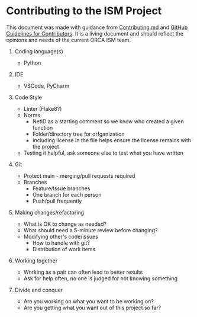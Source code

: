 # Contributing to the ISM Project

This document was made with guidance from [Contributing.md](https://contributing.md) and [GitHub Guidelines for Contributors](https://docs.github.com/en/communities/setting-up-your-project-for-healthy-contributions/setting-guidelines-for-repository-contributors). It is a living document and should reflect the opinions and needs of the current ORCA ISM team.

1. Coding language(s)
   - Python
2. IDE
   - VSCode, PyCharm
3. Code Style
   - Linter (Flake8?)
   - Norms
     - NetID as a starting comment so we know who created a given function
     - Folder/directory tree for orfganization
     - Including license in the file helps ensure the license remains with the project
   - Testing it helpful, ask someone else to test what you have written
4. Git

   - Protect main - merging/pull requests required
   - Branches
     - Feature/Issue branches
     - One branch for each person
     - Push/pull frequently

5. Making changes/refactoring

   - What is OK to change as needed?
   - What should need a 5-minute review before changing?
   - Modifying other's code/issues
     - How to handle with git?
     - Distribution of work items

6. Working together

   - Working as a pair can often lead to better results
   - Ask for help often, no one is judged for not knowing something

7. Divide and conquer
   - Are you working on what you want to be working on?
   - Are you getting what you want out of this project so far?

